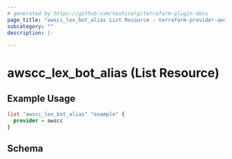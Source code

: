```yaml
---
# generated by https://github.com/hashicorp/terraform-plugin-docs
page_title: "awscc_lex_bot_alias List Resource - terraform-provider-awscc"
subcategory: ""
description: |-
  
---
```


# awscc_lex_bot_alias (List Resource)



## Example Usage

```terraform
list "awscc_lex_bot_alias" "example" {
  provider = awscc
}
```

<!-- schema generated by tfplugindocs -->
## Schema
